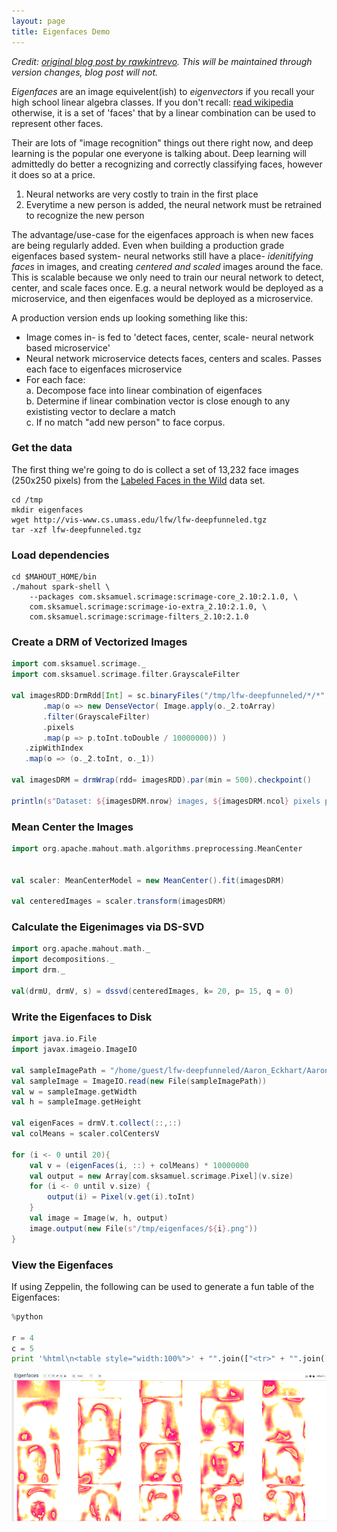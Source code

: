 ```yaml
---
layout: page
title: Eigenfaces Demo
---
```


*Credit: [original blog post by rawkintrevo](https://rawkintrevo.org/2016/11/10/deep-magic-volume-3-eigenfaces/). This will be maintained through version changes, blog post will not.*

*Eigenfaces* are an image equivelent(ish) to *eigenvectors* if you recall your high school linear algebra classes. If you don't recall: [read wikipedia](https://en.wikipedia.org/wiki/Eigenvalues_and_eigenvectors) otherwise, it is a set of 'faces' that by a linear combination can be used to represent other faces.

Their are lots of "image recognition" things out there right now, and deep learning is the popular one everyone is talking about.
Deep learning will admittedly do better a recognizing and correctly classifying faces, however it does so at a price.
1. Neural networks are very costly to train in the first place
1. Everytime a new person is added, the neural network must be retrained to recognize the new person

The advantage/use-case for the eigenfaces approach is when new faces are being regularly added. Even when building a production
grade eigenfaces based system- neural networks still have a place- _idenitifying faces_ in images, and creating _centered and scaled_ images around
the face.  This is scalable because we only need to train our neural network to detect, center, and scale faces once.  E.g. 
a neural network would be deployed as a microservice, and then eigenfaces would be deployed as a microservice.

A production version ends up looking something like this:
- Image comes in- is fed to 'detect faces, center, scale- neural network based microservice'
- Neural network microservice detects faces, centers and scales.  Passes each face to eigenfaces microservice
- For each face:<br>
    a. Decompose face into linear combination of eigenfaces<br>
    b. Determine if linear combination vector is close enough to any exististing vector to declare a match <br>
    c. If no match "add new person" to face corpus. 

### Get the data

The first thing we're going to do is collect a set of 13,232 face images (250x250 pixels) from the <a href="http://vis-www.cs.umass.edu/lfw/">Labeled Faces in the Wild</a> data set.

    cd /tmp
    mkdir eigenfaces
    wget http://vis-www.cs.umass.edu/lfw/lfw-deepfunneled.tgz
    tar -xzf lfw-deepfunneled.tgz

### Load dependencies

    cd $MAHOUT_HOME/bin
    ./mahout spark-shell \
        --packages com.sksamuel.scrimage:scrimage-core_2.10:2.1.0, \
        com.sksamuel.scrimage:scrimage-io-extra_2.10:2.1.0, \
        com.sksamuel.scrimage:scrimage-filters_2.10:2.1.0
    


### Create a DRM of Vectorized Images

```scala
import com.sksamuel.scrimage._
import com.sksamuel.scrimage.filter.GrayscaleFilter

val imagesRDD:DrmRdd[Int] = sc.binaryFiles("/tmp/lfw-deepfunneled/*/*", 500)
       .map(o => new DenseVector( Image.apply(o._2.toArray)
       .filter(GrayscaleFilter)
       .pixels
       .map(p => p.toInt.toDouble / 10000000)) )
   .zipWithIndex
   .map(o => (o._2.toInt, o._1))

val imagesDRM = drmWrap(rdd= imagesRDD).par(min = 500).checkpoint()

println(s"Dataset: ${imagesDRM.nrow} images, ${imagesDRM.ncol} pixels per image")
```

### Mean Center the Images

```scala
import org.apache.mahout.math.algorithms.preprocessing.MeanCenter


val scaler: MeanCenterModel = new MeanCenter().fit(imagesDRM)

val centeredImages = scaler.transform(imagesDRM)
```


### Calculate the Eigenimages via DS-SVD

```scala
import org.apache.mahout.math._
import decompositions._
import drm._

val(drmU, drmV, s) = dssvd(centeredImages, k= 20, p= 15, q = 0)
```

### Write the Eigenfaces to Disk

```scala
import java.io.File
import javax.imageio.ImageIO

val sampleImagePath = "/home/guest/lfw-deepfunneled/Aaron_Eckhart/Aaron_Eckhart_0001.jpg"
val sampleImage = ImageIO.read(new File(sampleImagePath))  
val w = sampleImage.getWidth
val h = sampleImage.getHeight

val eigenFaces = drmV.t.collect(::,::)
val colMeans = scaler.colCentersV

for (i <- 0 until 20){
    val v = (eigenFaces(i, ::) + colMeans) * 10000000
    val output = new Array[com.sksamuel.scrimage.Pixel](v.size)
    for (i <- 0 until v.size) {
        output(i) = Pixel(v.get(i).toInt)
    }
    val image = Image(w, h, output)
    image.output(new File(s"/tmp/eigenfaces/${i}.png"))
}
```

### View the Eigenfaces

If using Zeppelin, the following can be used to generate a fun table of the Eigenfaces:

```python
%python
 
r = 4
c = 5
print '%html\n<table style="width:100%">' + "".join(["<tr>" + "".join([ '<td><img src="/tmp/eigenfaces/%i.png"></td>' % (i + j) for j in range(0, c) ]) + "</tr>" for i in range(0, r * c, r +1 ) ]) + '</table>'

```

![Eigenfaces](eigenfaces.png)